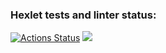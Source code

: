 ### Hexlet tests and linter status:
[![Actions Status](https://github.com/DimRux/frontend-project-11/actions/workflows/hexlet-check.yml/badge.svg)](https://github.com/DimRux/frontend-project-11/actions)
<a href="https://codeclimate.com/github/DimRux/frontend-project-11/maintainability"><img src="https://api.codeclimate.com/v1/badges/43b68a04ee1f48909842/maintainability" /></a>